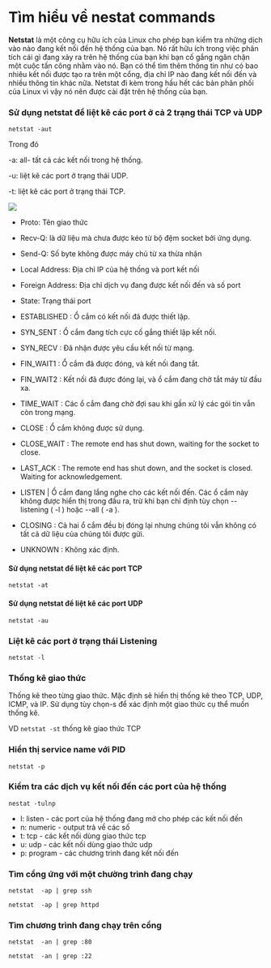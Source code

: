 # Tìm hiểu về nestat commands 
**Netstat** là một công cụ hữu ích của Linux cho phép bạn kiểm tra những dịch vào nào đang kết nối đến hệ thống của bạn. Nó rất hữu ích trong việc phân tích cái gì đang xảy ra trên hệ thống của bạn khi bạn cố gắng ngăn chặn một cuộc tấn công nhằm vào nó. Bạn có thể tìm thêm thông tin như có bao nhiêu kết nối được tạo ra trên một cổng, địa chỉ IP nào đang kết nối đến và nhiều thông tin khác nữa. Netstat đi kèm trong hầu hết các bản phân phối của Linux vì vậy nó nên được cài đặt trên hệ thống của bạn. 

### Sử dụng netstat để liệt kê các port ở cả 2 trạng thái TCP và UDP 

```netstat -aut ```

Trong đó
 
-a: all- tất cả các kết nối trong hệ thống.

-u: liệt kê các port ở trạng thái UDP.

-t: liệt kê các port ở trạng thái TCP.

<img src="http://i.imgur.com/tUTr9Yz.png">

- Proto: Tên giao thức
- Recv-Q: là dữ liệu mà chưa được kéo từ 
bộ đệm socket bởi ứng dụng. 
- Send-Q: Số byte không được máy chủ từ xa thừa nhận
- Local Address: Địa chỉ IP của hệ thống và port kết nối
- Foreign Address: Địa chỉ dịch vụ đang được kết nối đến và số port
- State: Trạng thái port



 - ESTABLISHED : Ổ cắm có kết nối đã được thiết lập.
 - SYN_SENT : Ổ cắm đang tích cực cố gắng thiết lập kết nối. 
 - SYN_RECV : Đã nhận được yêu cầu kết nối từ mạng. 
 - FIN_WAIT1 : Ổ cắm đã được đóng, và kết nối đang tắt. 
 - FIN_WAIT2 : Kết nối đã được đóng lại, và ổ cắm đang chờ tắt máy từ đầu xa. 
 - TIME_WAIT : Các ổ cắm đang chờ đợi sau khi gần xử lý các gói tin vẫn còn trong mạng. 
 - CLOSE : Ổ cắm không được sử dụng. 
 - CLOSE_WAIT : The remote end has shut down, waiting for the socket to close. 
 - LAST_ACK : The remote end has shut down, and the socket is closed. Waiting for acknowledgement. 
 - LISTEN | Ổ cắm đang lắng nghe cho các kết nối đến. Các ổ cắm này không được hiển thị trong đầu ra, trừ khi bạn chỉ định tùy chọn --listening ( -l ) hoặc --all ( -a ). 
 - CLOSING : Cả hai ổ cắm đều bị đóng lại nhưng chúng tôi vẫn không có tất cả dữ liệu của chúng tôi được gửi. 
 - UNKNOWN : Không xác định. 



#### Sử dụng netstat để liệt kê các port TCP 

```netstat -at```

#### Sử dụng netstat để liệt kê các port UDP 

```netstat -au```

### Liệt kê các port ở trạng thái Listening 

```netstat -l```

### Thống kê giao thức 

Thống kê theo từng giao thức. Mặc định sẽ hiển thị thống kê theo TCP, UDP, ICMP, và IP. Sử dụng tùy chọn-s để xác định một giao thức cụ thể muốn thống kê.

VD ```netstat -st``` thống kê giao thức TCP


### Hiển thị service name với PID

```netstat -p```

### Kiểm tra các dịch vụ kết nối đến các port của hệ thống

```nestat -tulnp```

- l: listen - các port của hệ thống đang mở cho phép các kết nối đến
- n: numeric - output trả về các số
- t: tcp - các kết nối dùng giao thức tcp
- u: udp - các kết nối dùng giao thức udp
- p: program - các chương trình đang kết nối đến

### Tìm cổng ứng với một chường trình đang chạy

```netstat  -ap | grep ssh```

```netstat  -ap | grep httpd```

### Tìm chương trình đang chạy trên cổng

```netstat  -an | grep :80```

```netstat  -an | grep :22```




